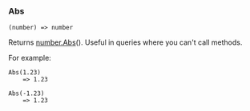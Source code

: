### Abs

``` suneido
(number) => number
```

Returns [number.Abs](<Number/number.Abs.md>)(). Useful in queries where you can't call methods.

For example:

``` suneido
Abs(1.23)
    => 1.23

Abs(-1.23)
    => 1.23
```